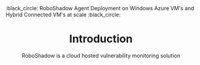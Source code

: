 <hi align="center">
 :black_circle: RoboShadow Agent Deployment on Windows Azure VM's and Hybrid Connected VM's at scale :black_circle:
</h1>

<br/>

# Introduction

RoboShadow is a cloud hosted vulnerability monitoring solution
